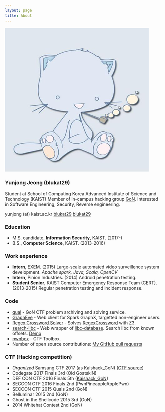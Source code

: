 ```yaml
---
layout: page
title: About
---
```


<div class="about-img">
<img src="/assets/profile.jpg" alt="profile.jpg" />
</div>

### Yunjong Jeong (blukat29)

Student at School of Computing
Korea Advanced Institute of Science and Technology (KAIST)
Member of in-campus hacking group <a href="http://gon.kaist.ac.kr">GoN</a>.
Interested in Software Engineering, Security, Reverse engineering.

<i class="fa-fw fa fa-envelope" aria-hidden="true"></i> yunjong (at) kaist.ac.kr
<i class="fa-fw fa fa-github" aria-hidden="true"></i><a href="https://github.com/blukat29"> blukat29</a>
<i class="fa-fw fa fa-linkedin-square" aria-hidden="true"></i> <a href="https://www.linkedin.com/in/blukat29/">blukat29</a>

### Education

- M.S. candidate, **Information Security**, KAIST. (2017-)
- B.S., **Computer Science**, KAIST. (2013-2016)

### Work experience

- **Intern**, EXEM. (2015)
  Large-scale automated video surveillence system development. *Apache spark, Java, Scala, OpenCV*
- **Intern**, Pinion Industries. (2014)
  Android penetration testing.
- **Student Senior**, KAIST Computer Emergency Response Team (CERT). (2013-2015)
  Regular penetration testing and incident response.

### Code

- [qual](https://github.com/protos37/qual) - GoN CTF problem archiving and solving service.
- [GraphEye](https://github.com/Nova-12/GraphEye) - Web client for Spark GraphX, targetted non-engineer users.
- [Regex Crossword Solver](https://github.com/blukat29/regex-crossword-solver) - Solves [RegexCrossword](https://regexcrossword.com/) with Z3.
- [search-libc](https://github.com/blukat29/search-libc) - Web wrapper of [libc-database](https://github.com/niklasb/libc-database). Search libc from known offsets. [Demo](http://libc.blukat.me)
- [pwnbox](https://github.com/protos37/pwnbox) - CTF Toolbox.
- Number of open source contributions: [My GitHub pull requests](https://github.com/pulls?q=is%3Apr+author%3Ablukat29+is%3Aclosed)

### CTF (Hacking competition)

- *Organized* Samsung CTF 2017 (as Kaishack\_GoN) ([CTF source](https://github.com/kaishackgon/sctf2017))
- Codegate 2017 Finals 3rd (Old GoatskiN)
- DEF CON CTF 2016 Finals 5th ([Kaishack\_GoN](http://kaishackgon.blogspot.kr/))
- SECCON CTF 2016 Finals 2nd (PwnPineappleApplePwn)
- SECCON CTF 2015 Quals 2nd (GoN)
- Belluminar 2015 2nd (GoN)
- Ghost in the Shellcode 2015 3rd (GoN)
- 2014 Whitehat Contest 2nd (GoN)

